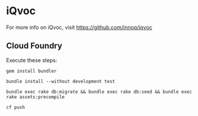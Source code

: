 # iQvoc

For more info on iQvoc, visit https://github.com/innoq/iqvoc

## Cloud Foundry ##

Execute these steps:

```gem install bundler```

```bundle install --without development test```

```bundle exec rake db:migrate && bundle exec rake db:seed && bundle exec rake assets:precompile```

```cf push```

